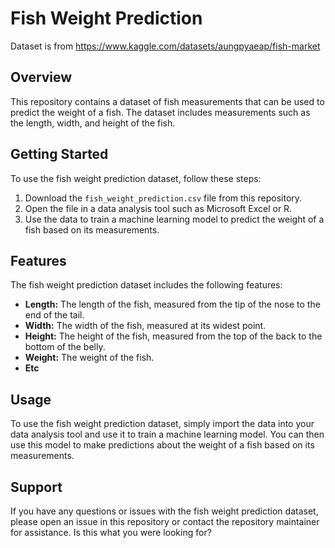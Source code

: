 # Fish Weight Prediction

Dataset is from https://www.kaggle.com/datasets/aungpyaeap/fish-market

## Overview

This repository contains a dataset of fish measurements that can be used to predict the weight of a fish. The dataset includes measurements such as the length, width, and height of the fish.

## Getting Started

To use the fish weight prediction dataset, follow these steps:

1. Download the `fish_weight_prediction.csv` file from this repository.
2. Open the file in a data analysis tool such as Microsoft Excel or R.
3. Use the data to train a machine learning model to predict the weight of a fish based on its measurements.

## Features

The fish weight prediction dataset includes the following features:

- **Length:** The length of the fish, measured from the tip of the nose to the end of the tail.
- **Width:** The width of the fish, measured at its widest point.
- **Height:** The height of the fish, measured from the top of the back to the bottom of the belly.
- **Weight:** The weight of the fish.
- **Etc**

## Usage

To use the fish weight prediction dataset, simply import the data into your data analysis tool and use it to train a machine learning model. You can then use this model to make predictions about the weight of a fish based on its measurements.

## Support

If you have any questions or issues with the fish weight prediction dataset, please open an issue in this repository or contact the repository maintainer for assistance.
Is this what you were looking for?
